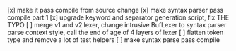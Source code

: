 
[x] make it pass compile from source change
[x] make syntax parser pass compile part 1
[x] upgrade keyword and separator generation script, fix THE TYPO
[ ] merge v1 and v2 lexer, change intrusive BufLexer to syntax parser parse context style, call the end of age of 4 layers of lexer
[ ] flatten token type and remove a lot of test helpers
[ ] make syntax parse pass compile